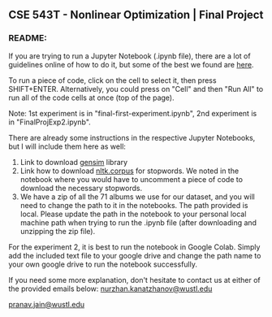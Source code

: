 ## CSE 543T - Nonlinear Optimization | Final Project

### README:

If you are trying to run a Jupyter Notebook (.ipynb file), there are a lot of guidelines online of how to do it, but some of the best we found are [here](https://www.codecademy.com/article/how-to-use-jupyter-notebooks).

To run a piece of code, click on the cell to select it, then press SHIFT+ENTER. Alternatively, you could press on "Cell" and then "Run All" to run all of the code cells at once (top of the page).

Note: 1st experiment is in "final-first-experiment.ipynb", 2nd experiment is in "FinalProjExp2.ipynb".

There are already some instructions in the respective Jupyter Notebooks, but I will include them here as well:

1. Link to download [gensim](https://pypi.org/project/gensim/) library
2. Link how to download [nltk.corpus](https://stackoverflow.com/questions/22211525/how-do-i-download-nltk-data) for stopwords. We noted in the notebook where you would have to uncomment a piece of code to download the necessary stopwords.
3. We have a zip of all the 71 albums we use for our dataset, and you will need to change the path to it in the notebooks. The path provided is local. Please update the path in the notebook to your personal local machine path when trying to run the .ipynb file (after downloading and unzipping the zip file).

For the experiment 2, it is best to run the notebook in Google Colab. Simply add the included text file to your google drive and change the path name to your own google drive to run the notebook successfully.

If you need some more explanation, don't hesitate to contact us at either of the provided emails below:
[nurzhan.kanatzhanov@wustl.edu](mailto:nurzhan.kanatzhanov@wustl.edu)

[pranav.jain@wustl.edu](mailto:pranav.jain@wustl.edu)

